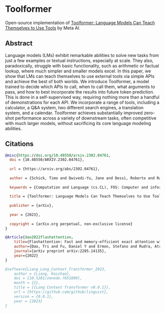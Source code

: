 # Toolformer

Open-source implementation of [Toolformer: Language Models Can Teach Themselves to Use Tools](https://arxiv.org/abs/2302.04761) by Meta AI.

## Abstract

Language models (LMs) exhibit remarkable abilities to solve new tasks from just a few examples or textual instructions, especially at scale. They also, paradoxically, struggle with basic functionality, such as arithmetic or factual lookup, where much simpler and smaller models excel. In this paper, we show that LMs can teach themselves to use external tools via simple APIs and achieve the best of both worlds. We introduce Toolformer, a model trained to decide which APIs to call, when to call them, what arguments to pass, and how to best incorporate the results into future token prediction. This is done in a self-supervised way, requiring nothing more than a handful of demonstrations for each API. We incorporate a range of tools, including a calculator, a Q\&A system, two different search engines, a translation system, and a calendar. Toolformer achieves substantially improved zero-shot performance across a variety of downstream tasks, often competitive with much larger models, without sacrificing its core language modeling abilities.

## Citations
```bibtex
@misc{https://doi.org/10.48550/arxiv.2302.04761,
  doi = {10.48550/ARXIV.2302.04761},
  
  url = {https://arxiv.org/abs/2302.04761},
  
  author = {Schick, Timo and Dwivedi-Yu, Jane and Dessì, Roberto and Raileanu, Roberta and Lomeli, Maria and Zettlemoyer, Luke and Cancedda, Nicola and Scialom, Thomas},
  
  keywords = {Computation and Language (cs.CL), FOS: Computer and information sciences, FOS: Computer and information sciences},
  
  title = {Toolformer: Language Models Can Teach Themselves to Use Tools},
  
  publisher = {arXiv},
  
  year = {2023},
  
  copyright = {arXiv.org perpetual, non-exclusive license}
}

@Article{dao2022flashattention,
    title={Flashattention: Fast and memory-efficient exact attention with io-awareness},
    author={Dao, Tri and Fu, Daniel Y and Ermon, Stefano and Rudra, Atri and R{'e}, Christopher},
    journal={arXiv preprint arXiv:2205.14135},
    year={2022}
}

@software{Liang_Long_Context_Transformer_2023,
    author = {Liang, Kaizhao},
    doi = {10.5281/zenodo.7651809},
    month = {2},
    title = {{Long Context Transformer v0.0.1}},
    url = {https://github.com/github/linguist},
    version = {0.0.1},
    year = {2023}
}
```